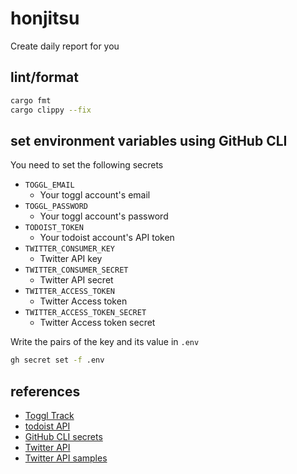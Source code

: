 # honjitsu

Create daily report for you

## lint/format

```bash
cargo fmt
cargo clippy --fix
```

## set environment variables using GitHub CLI

You need to set the following secrets

- `TOGGL_EMAIL`
  - Your toggl account's email
- `TOGGL_PASSWORD`
  - Your toggl account's password
- `TODOIST_TOKEN`
  - Your todoist account's API token
- `TWITTER_CONSUMER_KEY`
  - Twitter API key
- `TWITTER_CONSUMER_SECRET`
  - Twitter API secret
- `TWITTER_ACCESS_TOKEN`
  - Twitter Access token
- `TWITTER_ACCESS_TOKEN_SECRET`
  - Twitter Access token secret

Write the pairs of the key and its value in `.env`

```bash
gh secret set -f .env
```

## references

- [Toggl Track](https://developers.track.toggl.com/docs/)
- [todoist API](https://developer.todoist.com/sync/v9/)
- [GitHub CLI secrets](https://cli.github.com/manual/gh_secret_set)
- [Twitter API](https://developer.twitter.com/en/docs/twitter-api)
- [Twitter API samples](https://github.com/twitterdev/Twitter-API-v2-sample-code)
